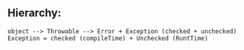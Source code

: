 ## Hierarchy:
```
object --> Throwable --> Error + Exception (checked + unchecked)
Exception = checked (compileTime) + Unchecked (RuntTime)
```
